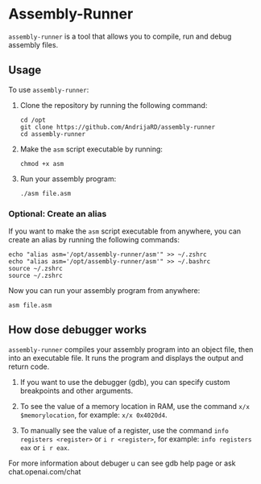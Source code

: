 # Assembly-Runner

`assembly-runner` is a tool that allows you to compile, run and debug assembly files. 

## Usage

To use `assembly-runner`:

1. Clone the repository by running the following command: 

    ```
    cd /opt
    git clone https://github.com/AndrijaRD/assembly-runner
    cd assembly-runner
    ```

2. Make the `asm` script executable by running:

    ```
    chmod +x asm
    ```

3. Run your assembly program:

    ```
    ./asm file.asm
    ```

### Optional: Create an alias

If you want to make the `asm` script executable from anywhere, you can create an alias by running the following commands:
```
echo "alias asm='/opt/assembly-runner/asm'" >> ~/.zshrc
echo "alias asm='/opt/assembly-runner/asm'" >> ~/.bashrc
source ~/.zshrc
source ~/.zshrc
```

Now you can run your assembly program from anywhere:
```
asm file.asm
```
## How dose debugger works

`assembly-runner` compiles your assembly program into an object file, then into an executable file. It runs the program and displays the output and return code. 

1. If you want to use the debugger (gdb), you can specify custom breakpoints and other arguments. 

2. To see the value of a memory location in RAM, use the command `x/x $memorylocation`, for example: `x/x 0x4020d4`. 

3. To manually see the value of a register, use the command `info registers <register>` or `i r <register>`, for example: `info registers eax` or `i r eax`.

For more information about debuger u can see gdb help page or ask chat.openai.com/chat
